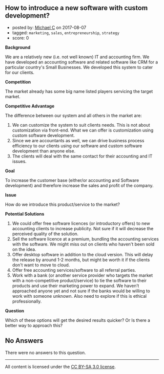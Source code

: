 ## How to introduce a new software with custom development?

- posted by: [Michael C](https://stackexchange.com/users/1620656/michael-c) on 2017-08-07
- tagged: `marketing`, `sales`, `entrepreneurship`, `strategy`
- score: 0

**Background**

We are a relatively new (i.e. not well known) IT and accounting firm. We have developed an accounting software and related software like CRM for a particular country's Small Businesses. We developed this system to cater for our clients.

**Competition**

The market already has some big name listed players servicing the target market. 

**Competitive Advantage**

The difference between our system and all others in the market are:
1. We can customize the system to suit clients needs. This is not about customization via front-end. What we can offer is customization using custom software development.
2. Since we are accountants as well, we can drive business process efficiency to our clients using our software and custom software development than anyone else.
3. The clients will deal with the same contact for their accounting and IT issues.

**Goal**

To increase the customer base (either/or accounting and Software development) and therefore increase the sales and profit of the company.

**Issue**

How do we introduce this product/service to the market?

**Potential Solutions**

1. We could offer free software licences (or introductory offers) to new accounting clients to increase publicity. Not sure if it will decrease the perceived quality of the solution.
2. Sell the software licence at a premium, bundling the accounting services with the software. We might miss out on clients who haven't been sold on the idea.
3. Offer desktop software in addition to the cloud version. This will delay the release by around 1-2 months, but might be worth it if the clients don't want to move to cloud.
4. Offer free accounting services/software to all referral parties.
5. Work with a bank (or another service provider who targets the market with a non-competitive product/service) to tie the software to their products and use their marketing power to expand. We haven’t approached anyone yet and not sure if the banks would be willing to work with someone unknown. Also need to explore if this is ethical professionally.

**Question**

Which of these options will get the desired results quicker? Or Is there a better way to approach this?

## No Answers

There were no answers to this question.


---

All content is licensed under the [CC BY-SA 3.0 license](https://creativecommons.org/licenses/by-sa/3.0/).
